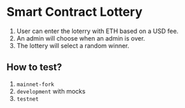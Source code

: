 # Smart Contract Lottery

1. User can enter the loterry with ETH based on a USD fee.
2. An admin will choose when an admin is over.
3. The lottery will select a random winner.

## How to test?

1. `mainnet-fork`
2. `development` with mocks
3. `testnet`
